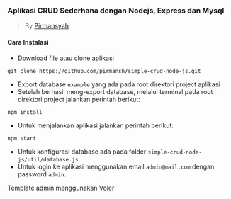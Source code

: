 ### Aplikasi CRUD Sederhana dengan Nodejs, Express dan Mysql

> By [Pirmansyah](https://www.pirmansyah.id)

#### Cara Instalasi

- Download file atau clone aplikasi

```
git clone https://github.com/pirmansh/simple-crud-node-js.git
```

- Export database `example` yang ada pada root direktori project aplikasi
- Setelah berhasil meng-export database, melalui terminal pada root direktori project jalankan perintah berikut:

```
npm install
```

- Untuk menjalankan aplikasi jalankan perintah berikut:

```
npm start
```

- Untuk konfigurasi database ada pada folder `simple-crud-node-js/util/database.js`.
- Untuk login ke aplikasi menggunakan email `admin@mail.com` dengan password `admin`.

Template admin menggunakan [Voler](https://github.com/zuramai/voler)
